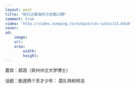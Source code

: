 ```yaml
---
layout: post
title: "统计之都海外沙龙第23期"
comment: true
video: 'http://video.xueqing.tv/output/cos-salon/23.m3u8'
cover: 
ad:
    image: 
    url: 
    area: 
        width: 
        height: 
---
```


嘉宾：郝涵（宾州州立大学博士）

话题：剧透两个天才少年： 莫扎特和柯洁